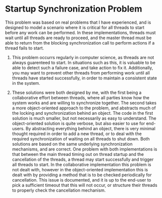 # Startup Synchronization Problem

This problem was based on real problems that I have experienced, and is designed to model a scenario where it is critical for all threads to start before any work can be performed. In these implementations, threads must wait until all threads are ready to proceed, and the master thread must be able to return from the blocking synchronization call to perform actions if a thread fails to start.

1. This problem occurrs regularly in computer science, as threads are not always guarenteed to start. In situations such as this, it is valuable to be able to detect such a failure case, and take action to fix it. Additionally, you may want to prevent other threads from performing work until all threads have started successfully, in order to maintain a consistent state in the system.

2. These solutions were both designed by me, with the first being a collaborative effort between threads, where all parties know how the system works and are willing to synchronize together. The second takes a more object-oriented approach to the problem, and abstracts much of the locking and synchronization behind an object.
The code in the first solution is much smaller, but not necessarily as easy to understand. The object-oriented solution is quite verbose, but also easier to use for end-users. By abstracting everything behind an object, there is very minimal thought required in order to add a new thread, or to deal with the required synchronization of waiting on all threads to shut down.
Both solutions are based on the same underlying synchronization mechanisms, and are correct. One problem with both implementations is that between the main thread timing out on thread startup and the cancellation of the threads, a thread may start successfully and trigger all threads to start. In the collaborative implementation this problem is not dealt with, however in the object-oriented implementation this is dealt with by providing a method that is to be checked periodically for cancellation. This issue is documented, and it is up to the end-user to pick a sufficient timeout that this will not occur, or structure their threads to properly check the cancellation mechanism.
